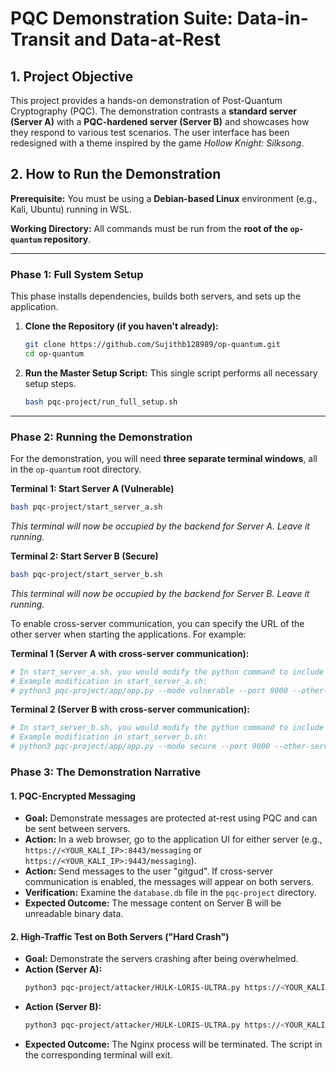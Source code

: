 # PQC Demonstration Suite: Data-in-Transit and Data-at-Rest

## 1. Project Objective

This project provides a hands-on demonstration of Post-Quantum Cryptography (PQC). The demonstration contrasts a **standard server (Server A)** with a **PQC-hardened server (Server B)** and showcases how they respond to various test scenarios. The user interface has been redesigned with a theme inspired by the game *Hollow Knight: Silksong*.

## 2. How to Run the Demonstration

**Prerequisite:** You must be using a **Debian-based Linux** environment (e.g., Kali, Ubuntu) running in WSL.

**Working Directory:** All commands must be run from the **root of the `op-quantum` repository**.

---

### Phase 1: Full System Setup

This phase installs dependencies, builds both servers, and sets up the application.

1.  **Clone the Repository (if you haven't already):**
    ```bash
    git clone https://github.com/Sujithb128989/op-quantum.git
    cd op-quantum
    ```

2.  **Run the Master Setup Script:** This single script performs all necessary setup steps.
    ```bash
    bash pqc-project/run_full_setup.sh
    ```

---

### Phase 2: Running the Demonstration

For the demonstration, you will need **three separate terminal windows**, all in the `op-quantum` root directory.

**Terminal 1: Start Server A (Vulnerable)**
```bash
bash pqc-project/start_server_a.sh
```
*This terminal will now be occupied by the backend for Server A. Leave it running.*

**Terminal 2: Start Server B (Secure)**
```bash
bash pqc-project/start_server_b.sh
```
*This terminal will now be occupied by the backend for Server B. Leave it running.*

To enable cross-server communication, you can specify the URL of the other server when starting the applications. For example:

**Terminal 1 (Server A with cross-server communication):**
```bash
# In start_server_a.sh, you would modify the python command to include --other-server-url
# Example modification in start_server_a.sh:
# python3 pqc-project/app/app.py --mode vulnerable --port 8000 --other-server-url http://localhost:9000
```

**Terminal 2 (Server B with cross-server communication):**
```bash
# In start_server_b.sh, you would modify the python command to include --other-server-url
# Example modification in start_server_b.sh:
# python3 pqc-project/app/app.py --mode secure --port 9000 --other-server-url http://localhost:8000
```


### Phase 3: The Demonstration Narrative

#### 1. PQC-Encrypted Messaging

*   **Goal:** Demonstrate messages are protected at-rest using PQC and can be sent between servers.
*   **Action:** In a web browser, go to the application UI for either server (e.g., `https://<YOUR_KALI_IP>:8443/messaging` or `https://<YOUR_KALI_IP>:9443/messaging`).
*   **Action:** Send messages to the user "gitgud". If cross-server communication is enabled, the messages will appear on both servers.
*   **Verification:** Examine the `database.db` file in the `pqc-project` directory.
*   **Expected Outcome:** The message content on Server B will be unreadable binary data.

#### 2. High-Traffic Test on Both Servers ("Hard Crash")

*   **Goal:** Demonstrate the servers crashing after being overwhelmed.
*   **Action (Server A):**
    ```bash
    python3 pqc-project/attacker/HULK-LORIS-ULTRA.py https://<YOUR_KALI_IP>:8443/ -w 5000 -d 120
    ```
*   **Action (Server B):**
    ```bash
    python3 pqc-project/attacker/HULK-LORIS-ULTRA.py https://<YOUR_KALI_IP>:9443/ -w 5000 -d 120
    ```
*   **Expected Outcome:** The Nginx process will be terminated. The script in the corresponding terminal will exit.
